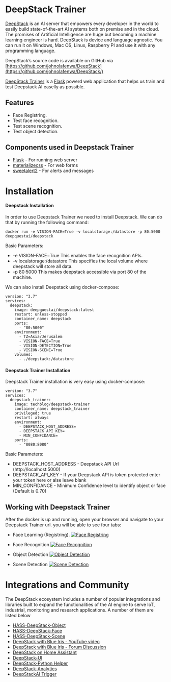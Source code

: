 # DeepStack Trainer
[DeepStack](https://deepstack.cc/) is an AI server that empowers every developer in the world to easily build state-of-the-art AI systems both on premise and in the cloud. The promises of Artificial Intelligence are huge but becoming a machine learning engineer is hard. DeepStack is device and language agnostic. You can run it on Windows, Mac OS, Linux, Raspberry PI and use it with any programming language.

DeepStack’s source code is available on GitHub via [https://github.com/johnolafenwa/DeepStack](https://github.com/johnolafenwa/DeepStack/)

[DeepStack Trainer](https://github.com/t0mer/deepstack-trainer) is a [Flask](https://flask.palletsprojects.com/en/1.1.x/) powerd web application that helps us train and test Deepstack AI easelly as possible.

## Features
- Face Registring.
- Test face recognition.
- Test scene recognition.
- Test object detection.

## Components used in Deepstack Trainer
- [Flask](https://flask.palletsprojects.com/en/1.1.x/) - For running web server
- [materializecss](https://materializecss.com/) - For web forms
- [sweetalert2](https://sweetalert2.github.io/) - For alerts and messages

# Installation
#### Deepstack Installation
In order to use Deepstack Trainer we need to install Deepstack.
We can do that by running the following command:

```docker run -e VISION-FACE=True -v localstorage:/datastore -p 80:5000 deepquestai/deepstack```

Basic Parameters:
* -e VISION-FACE=True This enables the face recognition APIs.
* -v localstorage:/datastore This specifies the local volume where deepstack will store all data.
* -p 80:5000 This makes deepstack accessible via port 80 of the machine.

We can also install Deepstack using docker-compose:
```
version: "3.7"
services:
  deepstack:
    image: deepquestai/deepstack:latest
    restart: unless-stopped
    container_name: deepstack
    ports:
      - "80:5000"
    environment:
      - TZ=Asia/Jerusalem
      - VISION-FACE=True
      - VISION-DETECTION=True
      - VISION-SCENE=True
    volumes:
      - ./deepstack:/datastore
```

#### Deepstack Trainer Installation
Deepstack Trainer installation is very easy using docker-compose:
```
version: "3.7"
services:
  deepstack_trainer:
    image: techblog/deepstack-trainer
    container_name: deepstack_trainer
    privileged: true
    restart: always
    environment:
      - DEEPSTACK_HOST_ADDRESS=
      - DEEPSTACK_API_KEY=
      - MIN_CONFIDANCE=
    ports:
      - "8080:8080" 
```

Basic Parameters:
* DEEPSTACK_HOST_ADDRESS - Deepstack API Url (http://localhost:5000)
* DEEPSTACK_API_KEY - If your Deepstack API is token protected enter your token here or alse leave blank
* MIN_CONFIDANCE - Minimum Confidence level to identify object or face (Default is 0.70)


## Working with Deepstack Trainer
After the docker is up and running, open your browser and navigate to your Deepstack Trainer url. you will be able to see four tabs:
* Face Learning (Registring).
[![Face Registring](https://github.com/t0mer/deepstack-trainer/blob/main/screenshots/teach%20face.png?raw=true "Face Registring")](https://github.com/t0mer/deepstack-trainer/blob/main/screenshots/teach%20face.png?raw=true "Face Registring")

* Face Recognition
[![Face Recognition](https://github.com/t0mer/deepstack-trainer/blob/main/screenshots/face%20recognition.png?raw=true "Face Recognition")](https://github.com/t0mer/deepstack-trainer/blob/main/screenshots/face%20recognition.png?raw=true "Face Recognition")

* Object Detection
[![Object Detection](https://github.com/t0mer/deepstack-trainer/blob/main/screenshots/object%20detection.png?raw=true "Object Detection")](https://github.com/t0mer/deepstack-trainer/blob/main/screenshots/object%20detection.png?raw=true "Object Detection")

* Scene Detection
[![Scene Detection](https://github.com/t0mer/deepstack-trainer/blob/main/screenshots/scene%20detection.png?raw=true "Scene Detection")](https://github.com/t0mer/deepstack-trainer/blob/main/screenshots/scene%20detection.png?raw=true "Scene Detection")

# Integrations and Community
The DeepStack ecosystem includes a number of popular integrations and libraries built to expand the functionalities of the AI engine to serve IoT, industrial, monitoring and research applications. A number of them are listed below

* [HASS-DeepStack-Object](https://github.com/robmarkcole/HASS-Deepstack-object)
* [HASS-DeepStack-Face](https://github.com/robmarkcole/HASS-Deepstack-face)
* [HASS-DeepStack-Scene](https://github.com/robmarkcole/HASS-Deepstack-scene)
* [DeepStack with Blue Iris - YouTube video](https://www.youtube.com/watch?v=fwoonl5JKgo)
* [DeepStack with Blue Iris - Forum Discussion](https://ipcamtalk.com/threads/tool-tutorial-free-ai-person-detection-for-blue-iris.37330/)
* [DeepStack on Home Assistant](https://community.home-assistant.io/t/face-and-person-detection-with-deepstack-local-and-free/92041)
* [DeepStack-UI](https://github.com/robmarkcole/deepstack-ui)
* [DeepStack-Python Helper](https://github.com/robmarkcole/deepstack-python)
* [DeepStack-Analytics](https://github.com/robmarkcole/deepstack-analytics)
* [DeepStackAI Trigger](https://github.com/danecreekphotography/node-deepstackai-trigger)
